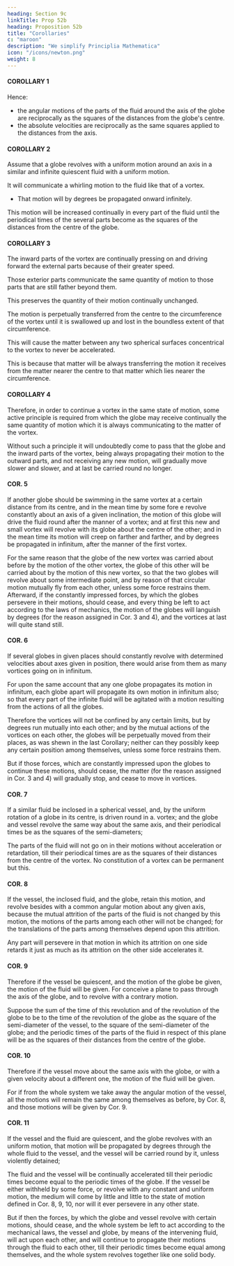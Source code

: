 ```yaml
---
heading: Section 9c
linkTitle: Prop 52b
heading: Proposition 52b
title: "Corollaries"
c: "maroon"
description: "We simplify Principlia Mathematica"
icon: "/icons/newton.png"
weight: 8
---
```




#### COROLLARY 1

Hence:
- the angular motions of the parts of the fluid around the axis of the globe are reciprocally as the squares of the distances from the globe's centre.
- the absolute velocities are reciprocally as the same squares applied to the distances from the axis.


#### COROLLARY 2

Assume that a globe revolves with a uniform motion around an axis in a similar and infinite quiescent fluid with a uniform motion.

It will communicate a whirling motion to the fluid like that of a vortex.
- That motion will by degrees be propagated onward infinitely.

This motion will be increased continually in every part of the fluid until the periodical times of the several parts become as the squares of the distances from the centre of the globe.


#### COROLLARY 3

The inward parts of the vortex are continually pressing on and driving forward the external parts because of their greater speed. 

 <!-- and by that action are perpetually communicating motion to them, and at the same time  -->

Those exterior parts communicate the same quantity of motion to those parts that are still father beyond them.

This preserves the quantity of their motion continually unchanged.

The motion is perpetually transferred from the centre to the circumference of the vortex until it is swallowed up and lost in the boundless extent of that circumference.

This will cause the matter between any two spherical surfaces concentrical to the vortex to never be accelerated.

This is because that matter will be always transferring the motion it receives from the matter nearer the centre to that matter which lies nearer the circumference.


#### COROLLARY 4

Therefore, in order to continue a vortex in the same state of motion, some active principle is required from which the globe may receive continually the same quantity of motion which it is always communicating to the matter of the vortex. 

Without such a principle it will undoubtedly come to pass that the globe and the inward parts of the vortex, being always propagating their motion to the outward parts, and not receiving any new motion, will gradually move slower and slower, and at last be carried round no longer.


#### COR. 5

If another globe should be swimming in the same vortex at a certain distance from its centre, and in the mean time by some fore e revolve constantly about an axis of a given inclination, the motion of this globe will drive the fluid round after the manner of a vortex; and at first this new and small vortex will revolve with its globe about the centre of the other; and in the mean time its motion will creep on farther and farther, and by degrees be propagated in infinitum, after the manner of the first vortex. 

For the same reason that the globe of the new vortex was carried about before by the motion of the other vortex, the globe of this other will be carried about by the motion of this new vortex, so that the two globes will revolve about some intermediate point, and by reason of that circular motion mutually fly from each other, unless some force restrains them. Afterward, if the constantly impressed forces, by which the globes persevere in their motions, should cease, and every thing be left to act according to the laws of mechanics, the motion of the globes will languish by degrees (for the reason assigned in Cor. 3 and 4), and the vortices at last will quite stand still.


#### COR. 6

If several globes in given places should constantly revolve with determined velocities about axes given in position, there would arise from them as many vortices going on in infinitum. 

For upon the same account that any one globe propagates its motion in infinitum, each globe apart will propagate its own motion in infinitum also; so that every part of the infinite fluid will be agitated with a motion resulting from the actions of all the globes. 

Therefore the vortices will not be confined by any certain limits, but by degrees run mutually into each other; and by the mutual actions of the vortices on each other, the globes will be perpetually moved from their places, as was shewn in the last Corollary; neither can they possibly keep any certain position among themselves, unless some force restrains them. 

But if those forces, which are constantly impressed upon the globes to continue these motions, should cease, the matter (for the reason assigned in Cor. 3 and 4) will gradually stop, and cease to move in vortices.


#### COR. 7

If a similar fluid be inclosed in a spherical vessel, and, by the uniform rotation of a globe in its centre, is driven round in a. vortex; and the globe and vessel revolve the same way about the same axis, and their periodical times be as the squares of the semi-diameters; 

The parts of the fluid will not go on in their motions without acceleration or retardation, till their periodical times are as the squares of their distances from the centre of the vortex. No constitution of a vortex can be permanent but this.


#### COR. 8

If the vessel, the inclosed fluid, and the globe, retain this motion, and revolve besides with a common angular motion about any given axis, because the mutual attrition of the parts of the fluid is not changed by this motion, the motions of the parts among each other will not be changed; for the translations of the parts among themselves depend upon this attrition. 

Any part will persevere in that motion in which its attrition on one side retards it just as much as its attrition on the other side accelerates it.


#### COR. 9

Therefore if the vessel be quiescent, and the motion of the globe be given, the motion of the fluid will be given. For conceive a plane to pass through the axis of the globe, and to revolve with a contrary motion.

Suppose the sum of the time of this revolution and of the revolution of the globe to be to the time of the revolution of the globe as the square of the semi-diameter of the vessel, to the square of the semi-diameter of the globe; and the periodic times of the parts of the fluid in respect of this plane will be as the squares of their distances from the centre of the globe. 


#### COR. 10

Therefore if the vessel move about the same axis with the globe, or with a given velocity about a different one, the motion of the fluid will be given. 

For if from the whole system we take away the angular motion of the vessel, all the motions will remain the same among themselves as before, by Cor. 8, and those motions will be given by Cor. 9.


#### COR. 11

If the vessel and the fluid are quiescent, and the globe revolves with an uniform motion, that motion will be propagated by degrees through the whole fluid to the vessel, and the vessel will be carried round by it, unless violently detained; 

The fluid and the vessel will be continually accelerated till their periodic times become equal to the periodic times of the globe. If the vessel be either withheld by some force, or revolve with any constant and uniform motion, the medium will come by little and little to the state of motion defined in Cor. 8, 9, 10, nor will it ever persevere in any other state. 

But if then the forces, by which the globe and vessel revolve with certain motions, should cease, and the whole system be left to act according to the mechanical laws, the vessel and globe, by means of the intervening fluid, will act upon each other, and will continue to propagate their motions through the fluid to each other, till their periodic times become equal among themselves, and the whole system revolves together like one solid body.
